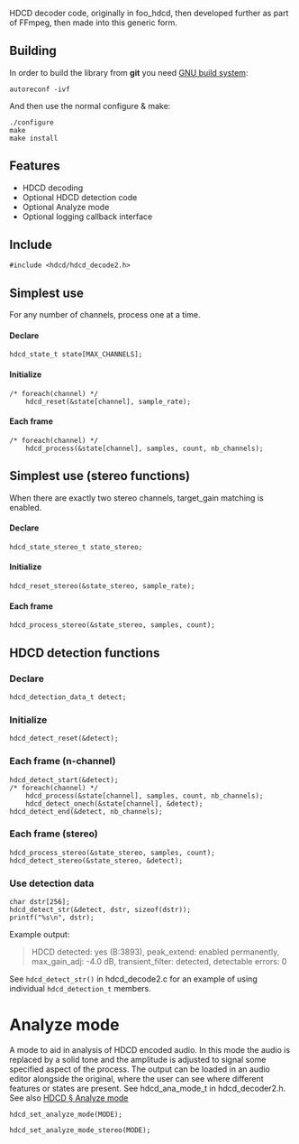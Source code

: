 HDCD decoder code, originally in foo_hdcd, then developed further as part of FFmpeg, then made into this generic form.

Building
--------

In order to build the library from **git** you need [GNU build system][autotools]:

    autoreconf -ivf

And then use the normal configure & make:

    ./configure
    make
    make install

[autotools]: https://autotools.io

Features
--------

* HDCD decoding
* Optional HDCD detection code
* Optional Analyze mode
* Optional logging callback interface

Include
-------

    #include <hdcd/hdcd_decode2.h>

Simplest use
------------

For any number of channels, process one at a time.

#### Declare
    hdcd_state_t state[MAX_CHANNELS];

#### Initialize
    /* foreach(channel) */
        hdcd_reset(&state[channel], sample_rate);

#### Each frame
    /* foreach(channel) */
        hdcd_process(&state[channel], samples, count, nb_channels);


Simplest use (stereo functions)
-------------------------------

When there are exactly two stereo channels, target_gain matching is enabled.

#### Declare
    hdcd_state_stereo_t state_stereo;

#### Initialize
    hdcd_reset_stereo(&state_stereo, sample_rate);

#### Each frame
    hdcd_process_stereo(&state_stereo, samples, count);


HDCD detection functions
------------------------

### Declare
    hdcd_detection_data_t detect;

### Initialize
    hdcd_detect_reset(&detect);

### Each frame (n-channel)
    hdcd_detect_start(&detect);
    /* foreach(channel) */
        hdcd_process(&state[channel], samples, count, nb_channels);
        hdcd_detect_onech(&state[channel], &detect);
    hdcd_detect_end(&detect, nb_channels);

### Each frame (stereo)
    hdcd_process_stereo(&state_stereo, samples, count);
    hdcd_detect_stereo(&state_stereo, &detect);

### Use detection data
    char dstr[256];
    hdcd_detect_str(&detect, dstr, sizeof(dstr));
    printf("%s\n", dstr);

Example output:
> HDCD detected: yes (B:3893), peak_extend: enabled permanently, max_gain_adj: -4.0 dB, transient_filter: detected, detectable errors: 0

See `hdcd_detect_str()` in hdcd_decode2.c for an example of using individual `hdcd_detection_t` members.

Analyze mode
============

A mode to aid in analysis of HDCD encoded audio. In this mode the audio is replaced by a solid tone and the amplitude is adjusted to signal some specified aspect of the process. The output can be loaded in an audio editor alongside the original, where the user can see where different features or states are present.
See hdcd_ana_mode_t in hdcd_decoder2.h. See also [HDCD § Analyze mode](http://wiki.hydrogenaud.io/index.php?title=High_Definition_Compatible_Digital#Analyze_mode)

    hdcd_set_analyze_mode(MODE);

    hdcd_set_analyze_mode_stereo(MODE);

